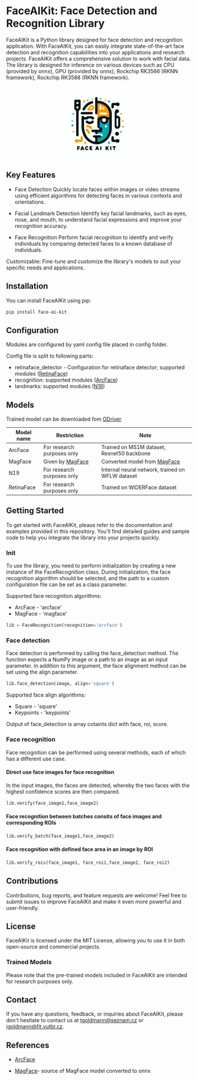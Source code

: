 # FaceAIKit: Face Detection and Recognition Library

FaceAIKit is a Python library designed for face detection and recognition application. With FaceAIKit, you can easily integrate state-of-the-art face detection and recognition capabilities into your applications and research projects. FaceAIKit offers a comprehensive solution to work with facial data. The library is designed for inference on various devices such as CPU (provided by onnx), GPU (provided by onnx), Rockchip RK3566 (RKNN framework), Rockchip RK3588 (RKNN framework).

<img src="doc/faceaikit.jpg" alt="drawing" width="200" style="margin-left: auto;margin-right: auto;  display: block;"/>



## Key Features
* Face Detection
Quickly locate faces within images or video streams using efficient algorithms for detecting faces in various contexts and orientations.

* Facial Landmark Detection
Identify key facial landmarks, such as eyes, nose, and mouth, to understand facial expressions and improve your recognition accuracy.

* Face Recognition
Perform facial recognition to identify and verify individuals by comparing detected faces to a known database of individuals.

Customizable: Fine-tune and customize the library's models to suit your specific needs and applications.

## Installation
You can install FaceAIKit using pip:

```bash
pip install face-ai-kit
```

## Configuration

Modules are configured by yaml config file placed in config folder.

Config file is split to following parts:

* retinaface_detector - Configuration for retinaface detector; supported modules ([RetinaFace](recognition_lib/modules/retinaface_detector/README.md))
* recognition: supported modules ([ArcFace](recognition_lib/modules/arcface/README.md))
* landmarks: supported modules ([N19](recognition_lib/modules/n19_landmarks/README.md))


## Models

Trained model can be downloaded fom [GDriver](test).

| Model name | Restriction | Note |
|------------|---------|------|
|ArcFace|For research purposes only |Trained on MS1M dataset, Resnet50 backbone|
|MagFace|Given by [MagFace](https://github.com/IrvingMeng/MagFace)|Converted model from [MagFace](https://github.com/IrvingMeng/MagFace)|
|N19|For research purposes only|Internal neural network, trained on WFLW dataset|
|RetinaFace|For research purposes only|Trained on WIDERFace dataset|

## Getting Started

To get started with FaceAIKit, please refer to the documentation and examples provided in this repository. You'll find detailed guides and sample code to help you integrate the library into your projects quickly.



### Init

To use the library, you need to perform initialization by creating a new instance of the FaceRecognition class. During initialization, the face recognition algorithm should be selected, and the path to a custom configuration file can be set as a class parameter.

Supported face recognition algorithms:

* ArcFace - 'arcface'
* MagFace - 'magface'


```python
lib = FaceRecognition(recognition='arcface')
```

### Face detection

Face detection is performed by calling the face_detection method. The function expects a NumPy image or a path to an image as an input parameter. In addition to this argument, the face alignment method can be set using the align parameter.


```python
lib.face_detection(image, align='square')
```

Supported face align algorithms:

* Square - 'square'
* Keypoints - 'keypoints'


Output of face_detection is array cotaints dict with face, roi, score.


### Face recognition

Face recognition can be performed using several methods, each of which has a different use case.

#### Direct use face images for face recognition

In the input images, the faces are detected, whereby the two faces with the highest confidence scores are then compared.

```python
lib.verify(face_image1,face_image2)
```

#### Face recognition between batches consits of face images and corresponding ROIs

```python
lib.verify_batch(face_image1,face_image2)
```

#### Face recognition with defined face area in an image by ROI

```python
lib.verify_rois(face_image1, face_roi1,face_image2, face_roi2)
```




## Contributions
Contributions, bug reports, and feature requests are welcome! Feel free to submit issues  to improve FaceAIKit and make it even more powerful and user-friendly.

## License
FaceAIKit is licensed under the MIT License, allowing you to use it in both open-source and commercial projects.

### Trained Models
Please note that the pre-trained models included in FaceAIKit are intended for research purposes only.


## Contact
If you have any questions, feedback, or inquiries about FaceAIKit, please don't hesitate to contact us at  tgoldmann@seznam.cz or igoldmann@fit.vutbr.cz.


## References


* [ArcFace](https://arxiv.org/abs/1801.07698)

* [MagFace](https://github.com/IrvingMeng/MagFace)- source of MagFace model converted to onnx
